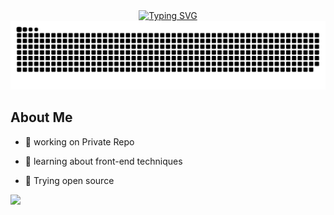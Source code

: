 <div align="center">
  <a href="https://git.io/typing-svg"><img src="https://readme-typing-svg.demolab.com?font=Fira+Code&size=27&pause=1000&color=196209&width=435&lines=Hi+there,+i'm+xzl" alt="Typing SVG" /></a>
</div>

<div >
  <a href="https://bimasha.com/">
  <img src="https://raw.githubusercontent.com/Platane/snk/output/github-contribution-grid-snake.svg"
       alt="snake" /></a>
</div>


<h2> About Me</h2>

- 🔭 working on Private Repo

- 🌱 learning about front-end techniques

- 🤔 Trying open source

<img src="https://github-stats.liuli.lol/api?username=xiziliang&show_icons=true&include_all_commits=true&count_private=true">
